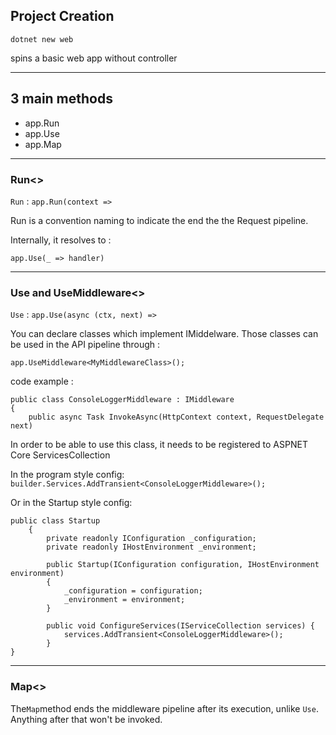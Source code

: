<h2>Project Creation</h2>

`dotnet new web`

spins a basic web app without controller

---
<h2>3 main methods</h2>

- app.Run
- app.Use
- app.Map

---
<h3>Run<></h3>

`Run` : `app.Run(context =>`

Run is a convention naming to indicate the end the the Request pipeline.

Internally, it resolves to :
```
app.Use(_ => handler)
```



---
<h3>Use and UseMiddleware<></h3>

`Use` : `app.Use(async (ctx, next) =>`

You can declare classes which implement IMiddelware.
Those classes can be used in the API pipeline through  :

`app.UseMiddleware<MyMiddlewareClass>();`

code example : 

```
public class ConsoleLoggerMiddleware : IMiddleware
{
    public async Task InvokeAsync(HttpContext context, RequestDelegate next)
```

In order to be able to use this class, it needs to be registered to ASPNET Core ServicesCollection

In the program style config:
`builder.Services.AddTransient<ConsoleLoggerMiddleware>();`

Or in the Startup style config:
```
public class Startup
	{
		private readonly IConfiguration _configuration;
		private readonly IHostEnvironment _environment;

		public Startup(IConfiguration configuration, IHostEnvironment environment)
		{
			_configuration = configuration;
			_environment = environment;
		}

        public void ConfigureServices(IServiceCollection services) {
            services.AddTransient<ConsoleLoggerMiddleware>();
        }
}
```

---
<h3>Map<></h3>

The`Map`method ends the middleware pipeline after its execution, unlike `Use`.
Anything after that won't be invoked.




